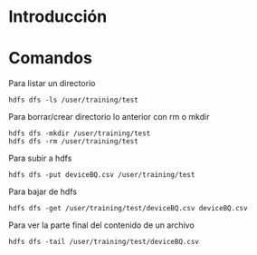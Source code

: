 # Introducción


# Comandos
Para listar un directorio

```
hdfs dfs -ls /user/training/test
```

Para borrar/crear directorio lo anterior con rm o mkdir

```
hdfs dfs -mkdir /user/training/test
hdfs dfs -rm /user/training/test
```

Para subir a hdfs

```
hdfs dfs -put deviceBQ.csv /user/training/test
```

Para bajar de hdfs

```
hdfs dfs -get /user/training/test/deviceBQ.csv deviceBQ.csv
```

Para ver la parte final del contenido de un archivo

```
hdfs dfs -tail /user/training/test/deviceBQ.csv
```